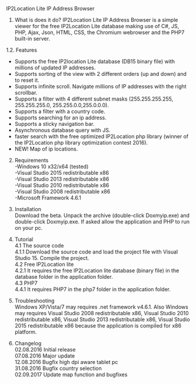 IP2Location Lite IP Address Browser

1. What is does it do?
IP2Location Lite IP Address Browser is a simple viewer for the free IP2Location Lite database making use of C#, JS, PHP, Ajax, Json, HTML, CSS, the Chromium webrowser and the PHP7 built-in server.  

1.2. Features
- Supports the free IP2location Lite database (DB15 binary file) with millions of updated IP addresses.
- Supports sorting of the view with 2 different orders (up and down) and to reset it.
- Supports infinite scroll. Navigate millions of IP addresses with the right scrollbar.
- Supports a filter with 4 different subnet masks (255.255.255.255, 255.255.255.0, 255.255.0.0,255.0.0.0).
- Supports a filter with a country code.
- Supports searching for an ip address.
- Supports a sticky navigation bar.
- Asynchronous database query with JS.
- faster search with the free optimized IP2Location php library (winner of the IP2Location php library optimization contest 2016).
- NEW! Map of ip locations.  
  
2. Requirements  
-Windows 10 x32/x64 (tested)  
-Visual Studio 2015 redistributable x86  
-Visual Studio 2013 redistributable x86  
-Visual Studio 2010 redistributable x86  
-Visual Studio 2008 redistributable x86  
-Microsoft Framework 4.6.1  

3. Installation  
Download the beta. Unpack the archive (double-click Doxmyip.exe) and double-click Doxmyip.exe. If asked allow the application and PHP to run on your pc.  

4. Tutorial  
4.1 The source code  
4.1.1 Download the source code and load the project file with Visual Studio 15. Compile the project.  
4.2 Free IP2Location lite   
4.2.1 It requires the free IP2Location lite database (binary file) in the database folder in the application folder.  
4.3 PHP7  
4.4.1 It requires PHP7 in the php7 folder in the application folder.  

5. Troubleshooting  
Windows XP/Vista/7 may requires .net framework v4.6.1. Also Windows may requires Visual Studio 2008 redistributable x86, Visual Studio 2010 redistributable x86, Visual Studio 2013 redistributable x86, Visual Studio 2015 redistributable x86 because the application is compiled for x86 platform.  
  
6. Changelog  
02.08.2016 Initial release  
07.08.2016 Major update  
12.08.2016 Bugfix high dpi aware tablet pc   
31.08.2016 Bugfix country selection  
02.09.2017 Update map function and bugfixes  